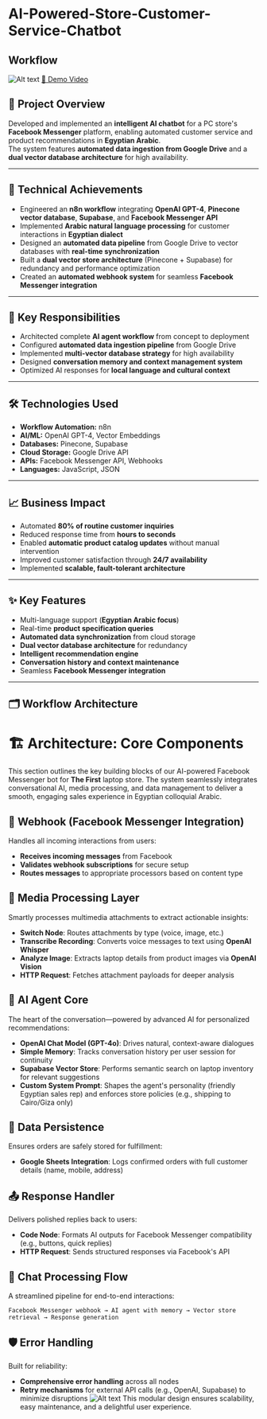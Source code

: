 # AI-Powered-Store-Customer-Service-Chatbot

## Workflow
![Alt text](Workflow.png)
[🎥 Demo Video](https://drive.google.com/file/d/1vaQstwwZw9lxWQ3mKClY8ILvA6abV0Cw/view?usp=sharing)
## 📝 Project Overview
Developed and implemented an **intelligent AI chatbot** for a PC store's **Facebook Messenger** platform, enabling automated customer service and product recommendations in **Egyptian Arabic**.  
The system features **automated data ingestion from Google Drive** and a **dual vector database architecture** for high availability.

---

## 🚀 Technical Achievements
- Engineered an **n8n workflow** integrating **OpenAI GPT-4**, **Pinecone vector database**, **Supabase**, and **Facebook Messenger API**  
- Implemented **Arabic natural language processing** for customer interactions in **Egyptian dialect**  
- Designed an **automated data pipeline** from Google Drive to vector databases with **real-time synchronization**  
- Built a **dual vector store architecture** (Pinecone + Supabase) for redundancy and performance optimization  
- Created an **automated webhook system** for seamless **Facebook Messenger integration**  

---

## 🎯 Key Responsibilities
- Architected complete **AI agent workflow** from concept to deployment  
- Configured **automated data ingestion pipeline** from Google Drive  
- Implemented **multi-vector database strategy** for high availability  
- Designed **conversation memory and context management system**  
- Optimized AI responses for **local language and cultural context**  

---

## 🛠 Technologies Used
- **Workflow Automation:** n8n  
- **AI/ML:** OpenAI GPT-4, Vector Embeddings  
- **Databases:** Pinecone, Supabase  
- **Cloud Storage:** Google Drive API  
- **APIs:** Facebook Messenger API, Webhooks  
- **Languages:** JavaScript, JSON  

---

## 📈 Business Impact
- Automated **80% of routine customer inquiries**  
- Reduced response time from **hours to seconds**  
- Enabled **automatic product catalog updates** without manual intervention  
- Improved customer satisfaction through **24/7 availability**  
- Implemented **scalable, fault-tolerant architecture**  

---

## ✨ Key Features
- Multi-language support (**Egyptian Arabic focus**)  
- Real-time **product specification queries**  
- **Automated data synchronization** from cloud storage  
- **Dual vector database architecture** for redundancy  
- **Intelligent recommendation engine**  
- **Conversation history and context maintenance**  
- Seamless **Facebook Messenger integration**  

---

## 🗂 Workflow Architecture

# 🏗️ Architecture: Core Components

This section outlines the key building blocks of our AI-powered Facebook Messenger bot for **The First** laptop store. The system seamlessly integrates conversational AI, media processing, and data management to deliver a smooth, engaging sales experience in Egyptian colloquial Arabic.

## 📨 Webhook (Facebook Messenger Integration)
Handles all incoming interactions from users:
- **Receives incoming messages** from Facebook
- **Validates webhook subscriptions** for secure setup
- **Routes messages** to appropriate processors based on content type

## 🎨 Media Processing Layer
Smartly processes multimedia attachments to extract actionable insights:
- **Switch Node**: Routes attachments by type (voice, image, etc.)
- **Transcribe Recording**: Converts voice messages to text using **OpenAI Whisper**
- **Analyze Image**: Extracts laptop details from product images via **OpenAI Vision**
- **HTTP Request**: Fetches attachment payloads for deeper analysis

## 🤖 AI Agent Core
The heart of the conversation—powered by advanced AI for personalized recommendations:
- **OpenAI Chat Model (GPT-4o)**: Drives natural, context-aware dialogues
- **Simple Memory**: Tracks conversation history per user session for continuity
- **Supabase Vector Store**: Performs semantic search on laptop inventory for relevant suggestions
- **Custom System Prompt**: Shapes the agent's personality (friendly Egyptian sales rep) and enforces store policies (e.g., shipping to Cairo/Giza only)

## 💾 Data Persistence
Ensures orders are safely stored for fulfillment:
- **Google Sheets Integration**: Logs confirmed orders with full customer details (name, mobile, address)

## 📤 Response Handler
Delivers polished replies back to users:
- **Code Node**: Formats AI outputs for Facebook Messenger compatibility (e.g., buttons, quick replies)
- **HTTP Request**: Sends structured responses via Facebook's API

## 🔄 Chat Processing Flow
A streamlined pipeline for end-to-end interactions:
```
Facebook Messenger webhook → AI agent with memory → Vector store retrieval → Response generation
```

## 🛡️ Error Handling
Built for reliability:
- **Comprehensive error handling** across all nodes
- **Retry mechanisms** for external API calls (e.g., OpenAI, Supabase) to minimize disruptions
![Alt text](Diagram.png)
This modular design ensures scalability, easy maintenance, and a delightful user experience.
